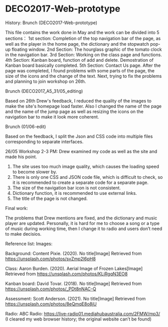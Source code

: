 # DECO2017-Web-prototype
History:
Brunch (DECO2017-Web-prototype)

This file contains the work done in May and the work can be divided into 5 sections： 1st section: Completion of the top navigation bar of the page, as well as the player in the home page, the dictionary and the stopwatch pop-up floating window. 2nd Section: The hourglass graphic of the tomato clock in the navigation bar. 3rd Section: Working on the class page and functions. 4th Section: Kanban board, function of add and delete. Demostration of Kanban board basically completed. 5th Section: Contact Us page. After the page was completed, I found problems with some parts of the page, the size of the icons and the change of the text. Next, trying to fix the problems and planning to join workshop on 26th.

Brunch (DECO2017_A5_31/05_editing)

Based on 26th Drew's feedback, I reduced the quality of the images to make the site's homepage load faster. Also I changed the name of the page and the name of the jump page as well as resizing the icons on the navigation bar to make it look more coherent.

Brunch (01/06-edit)

Based on the feedback, I split the Json and CSS code into multiple files corresponding to separate interfaces.

26/05 Workshop 2-3 PM:
Drew examined my code as well as the site and made his point.
1. The site uses too much image quality, which causes the loading speed to become slower by.
2. There is only one CSS and JSON code file, which is difficult to check, so it is recommended to create a separate code for a separate page.
3. The size of the navigation bar icon is not consistent.
4. Dictionary function, it is recommended to use external links.
5. The title of the page is not changed.


Final work:

The problems that Drew mentions are fixed, and the dictionary and music player are updated. Personally, it is hard for me to choose a song or a type of music during working time, then I change it to radio and users don’t need to make decisios.

Reference list:
Images:

Background:
Content Pixie. (2020). No title[Image]
Retrieved from https://unsplash.com/photos/svZmp2l6pH8

Class:
Aaron Burden. (2020). Aerial Image of Frozen Lakes[Image]
Retrieved from https://unsplash.com/photos/KLjRgqN3EO8

Kanban board:
David Tovar. (2018). No title[Image]
Retrieved from https://unsplash.com/photos/_PDt8nNAC-Q

Assessment:
Scott Anderson. (2021). No title[Image]
Retrieved from https://unsplash.com/photos/8eQmqE8o8jU

Radio:
ABC Radio: https://live-radio01.mediahubaustralia.com/2FMW/mp3/
(I cleared my web browser history; the original website can’t be found)
